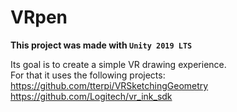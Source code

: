 # VRpen
**This project was made with `Unity 2019 LTS`**

Its goal is to create a simple VR drawing experience.</br>
For that it uses the following projects:</br>
https://github.com/tterpi/VRSketchingGeometry </br>
https://github.com/Logitech/vr_ink_sdk </br>
